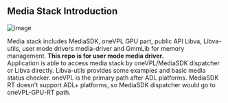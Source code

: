 
## Media Stack Introduction
![image](https://user-images.githubusercontent.com/48201750/167239923-d38ab33f-58ae-470a-8594-b1e147886b74.png)

Media stack includes MediaSDK, oneVPL GPU part, public API Libva, Libva-utils, user mode drivers media-driver and GmmLib for memory management. **This repo is for user mode media driver.**<br/>
Application is able to access media stack by oneVPL/MediaSDK dispatcher or Libva directly. Libva-utils provides some examples and basic media status checker. oneVPL is the primary path after ADL platforms. MediaSDK RT doesn't support ADL+ platforms, so MediaSDK dispatcher would go to oneVPL-GPU-RT path. 